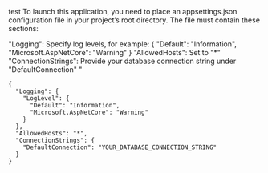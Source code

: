test
To launch this application, you need to place an appsettings.json configuration file in your project’s root directory. The file must contain these sections:

"Logging": Specify log levels, for example: { "Default": "Information", "Microsoft.AspNetCore": "Warning" } "AllowedHosts": Set to "*" "ConnectionStrings": Provide your database connection string under "DefaultConnection" "
```
{
  "Logging": {
    "LogLevel": {
      "Default": "Information",
      "Microsoft.AspNetCore": "Warning"
    }
  },
  "AllowedHosts": "*",
  "ConnectionStrings": {
    "DefaultConnection": "YOUR_DATABASE_CONNECTION_STRING"
  }
}
```
